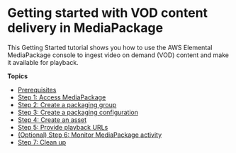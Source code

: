 # Getting started with VOD content delivery in MediaPackage<a name="getting-started-vod"></a>

This Getting Started tutorial shows you how to use the AWS Elemental MediaPackage console to ingest video on demand \(VOD\) content and make it available for playback\.

**Topics**
+ [Prerequisites](gs-prereq.md)
+ [Step 1: Access MediaPackage](gs-access-emp.md)
+ [Step 2: Create a packaging group](gs-create-grp.md)
+ [Step 3: Create a packaging configuration](gs-create-cfig.md)
+ [Step 4: Create an asset](gs-create-asset.md)
+ [Step 5: Provide playback URLs](gs-provide-url.md)
+ [\(Optional\) Step 6: Monitor MediaPackage activity](gs-monitor-emp.md)
+ [Step 7: Clean up](gs-clean-up.md)